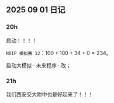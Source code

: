 ## 2025 09 01 日记

### $20\text{h}$

启动！！！！

`NOIP 模拟赛 12`：$100 + 100 + 34 + 0 = 234$。

启动大模拟 · 未来程序 · 改；

### $21\text{h}$

我们西安交大附中也是好起来了！！！

